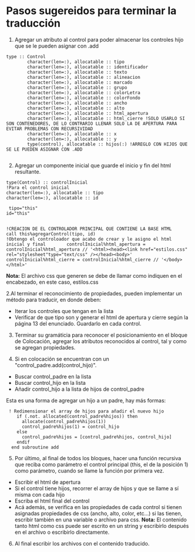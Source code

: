 # Pasos sugereidos para terminar la traducción
1. Agregar un atributo al control para poder almacenar los controles hijo que se le pueden asignar con .add
~~~
type :: Control
        character(len=:), allocatable :: tipo
        character(len=:), allocatable :: identificador
        character(len=:), allocatable :: texto
        character(len=:), allocatable :: alineacion
        character(len=:), allocatable :: marcado
        character(len=:), allocatable :: grupo
        character(len=:), allocatable :: colorLetra
        character(len=:), allocatable :: colorFondo
        character(len=:), allocatable :: ancho
        character(len=:), allocatable :: alto
        character(len=:), allocatable :: html_apertura
        character(len=:), allocatable :: html_cierre !SOLO USARLO SI SON CONTENEDORES, DE LO CONTRARIO LLENAR SOLO LA DE APERTURA PARA EVITAR PROBLEMAS CON RECURSIVIDAD
        character(len=:), allocatable :: x
        character(len=:), allocatable :: y
        type(control), allocatable :: hijos(:) !ARREGLO CON HIJOS QUE SE LE PUEDEN ASIGNAR CON .ADD
        
~~~~

2. Agregar un componente inicial que guarde el inicio y fin del html resultante.

~~~
type(Control) :: controlInicial
!Para el control inicial
character(len=:), allocatable :: tipo
character(len=:), allocatable :: id

 tipo="this"
id="this"
        

!CREACION DE EL CONTROLADOR PRINCIPAL QUE CONTIENE LA BASE HTML
call this%agregarControl(tipo, id)
!Obtengo el controloador que acabo de crear y le asigno el html inicial y final        controlInicial%html_apertura = controlInicial%html_apertura // '<html><head><link href="estilos.css" rel="stylesheet"type="text/css" /></head><body>'        
controlInicial%html_cierre = controlInicial%html_cierre // '</body></html>'

~~~

**Nota:** El archivo css que generen se debe de llamar como indiquen en el encabezado, en este caso, estilos.css

2.Al terminar el reconocimiento de propiedades, pueden implementar un método para traducir, en donde deben:
- Iterar los controles que tengan en la lista
- Verificar de que tipo son y generar el html de apertura y cierre según la página 13 del enunciado. Guardarlo en cada control.

3. Terminar su gramáticia para reconocer el posicionamiento en el bloque de Colocación, agregar los atributos reconocidos al control, tal y como se agregan propiedades.

4. Si en colocación se encuentran con un "control_padre.add(control_hijo)".
- Buscar control_padre en la lista
- Buscar control_hijo en la lista
- Añadir control_hijo a la lista de hijos de control_padre

Esta es una forma de agregar un hijo a un padre, hay más formas:
~~~
 ! Redimensionar el array de hijos para añadir el nuevo hijo
    if (.not. allocated(control_padre%hijos)) then
      allocate(control_padre%hijos(1))
      control_padre%hijos(1) = control_hijo
    else
      control_padre%hijos = [control_padre%hijos, control_hijo]
    endif
  end subroutine add
~~~

5. Por último, al final de todos los bloques, hacer una función recursiva que reciba como parámetro el control principal (this, el de la posición 1) como parámetro, cuando se llame la función por primera vez.
- Escribir el html de apertura
- Si el control tiene hijos, recorrer el array de hijos y que se llame a sí misma con cada hijo
- Escriba el html final del control
- Acá además, se verifica en las propiedades de cada control si tienen asignadas propiedades de css (ancho, alto, color, etc...) si las tienen, escribir también en una variable o archivo para css.
**Nota:**
El contenido tanto html como css puede ser escrito en un string y escribirlo después en el archivo o escribirlo directamente.

6. Al final escribir los archivos con el contenido traducido.